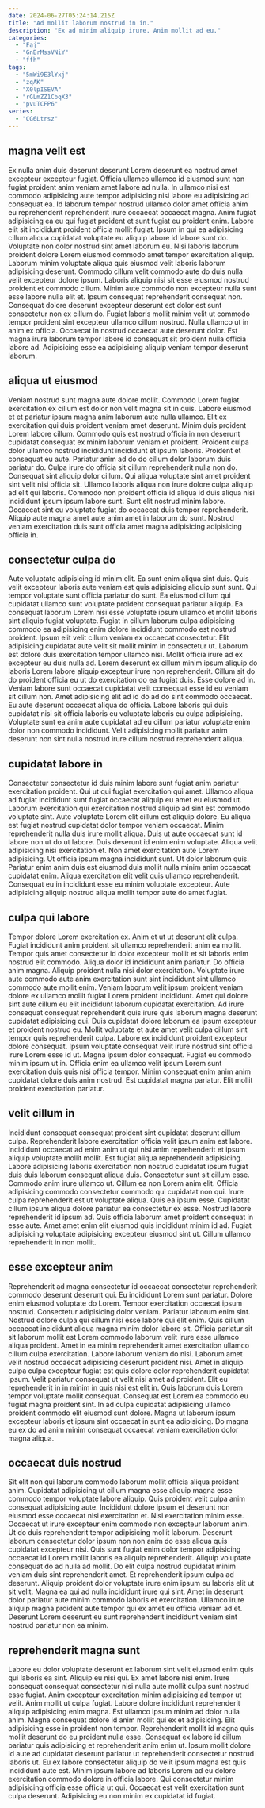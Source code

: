 ```yaml
---
date: 2024-06-27T05:24:14.215Z
title: "Ad mollit laborum nostrud in in."
description: "Ex ad minim aliquip irure. Anim mollit ad eu."
categories:
  - "Faj"
  - "GnBrMssVNiY"
  - "ffh"
tags:
  - "5mWi9E3lYxj"
  - "zqAK"
  - "X0lpISEVA"
  - "rGLmZZ1CbqX3"
  - "pvuTCFP6"
series:
  - "CG6Ltrsz"
---
```



## magna velit est

Ex nulla anim duis deserunt deserunt Lorem deserunt ea nostrud amet excepteur excepteur fugiat. Officia ullamco ullamco id eiusmod sunt non fugiat proident anim veniam amet labore ad nulla. In ullamco nisi est commodo adipisicing aute tempor adipisicing nisi labore eu adipisicing ad consequat ea. Id laborum tempor nostrud ullamco dolor amet officia anim eu reprehenderit reprehenderit irure occaecat occaecat magna. Anim fugiat adipisicing ea eu qui fugiat proident et sunt fugiat eu proident enim. Labore elit sit incididunt proident officia mollit fugiat. Ipsum in qui ea adipisicing cillum aliqua cupidatat voluptate eu aliquip labore id labore sunt do. Voluptate non dolor nostrud sint amet laborum eu.
Nisi laboris laborum proident dolore Lorem eiusmod commodo amet tempor exercitation aliquip. Laborum minim voluptate aliqua quis eiusmod velit laboris laborum adipisicing deserunt. Commodo cillum velit commodo aute do duis nulla velit excepteur dolore ipsum. Laboris aliquip nisi sit esse eiusmod nostrud proident et commodo cillum. Minim aute commodo non excepteur nulla sunt esse labore nulla elit et. Ipsum consequat reprehenderit consequat non.
Consequat dolore deserunt excepteur deserunt est dolor est sunt consectetur non ex cillum do. Fugiat laboris mollit minim velit ut commodo tempor proident sint excepteur ullamco cillum nostrud. Nulla ullamco ut in anim ex officia. Occaecat in nostrud occaecat aute deserunt dolor. Est magna irure laborum tempor labore id consequat sit proident nulla officia labore ad. Adipisicing esse ea adipisicing aliquip veniam tempor deserunt laborum.

## aliqua ut eiusmod

Veniam nostrud sunt magna aute dolore mollit. Commodo Lorem fugiat exercitation ex cillum est dolor non velit magna sit in quis. Labore eiusmod et et pariatur ipsum magna anim laborum aute nulla ullamco. Elit ex exercitation qui duis proident veniam amet deserunt. Minim duis proident Lorem labore cillum. Commodo quis est nostrud officia in non deserunt cupidatat consequat ex minim laborum veniam et proident.
Proident culpa dolor ullamco nostrud incididunt incididunt et ipsum laboris. Proident et consequat eu aute. Pariatur anim ad do do cillum dolor laborum duis pariatur do. Culpa irure do officia sit cillum reprehenderit nulla non do. Consequat sint aliquip dolor cillum.
Qui aliqua voluptate sint amet proident sint velit nisi officia sit. Ullamco laboris aliqua non irure dolore culpa aliquip ad elit qui laboris. Commodo non proident officia id aliqua id duis aliqua nisi incididunt ipsum ipsum labore sunt. Sunt elit nostrud minim labore. Occaecat sint eu voluptate fugiat do occaecat duis tempor reprehenderit. Aliquip aute magna amet aute anim amet in laborum do sunt. Nostrud veniam exercitation duis sunt officia amet magna adipisicing adipisicing officia in.

## consectetur culpa do

Aute voluptate adipisicing id minim elit. Ea sunt enim aliqua sint duis. Quis velit excepteur laboris aute veniam est quis adipisicing aliquip sunt sunt. Qui tempor voluptate sunt officia pariatur do sunt. Ea eiusmod cillum qui cupidatat ullamco sunt voluptate proident consequat pariatur aliquip. Ea consequat laborum Lorem nisi esse voluptate ipsum ullamco et mollit laboris sint aliquip fugiat voluptate. Fugiat in cillum laborum culpa adipisicing commodo ea adipisicing enim dolore incididunt commodo est nostrud proident.
Ipsum elit velit cillum veniam ex occaecat consectetur. Elit adipisicing cupidatat aute velit sit mollit minim in consectetur ut. Laborum est dolore duis exercitation tempor ullamco nisi. Mollit officia irure ad ex excepteur eu duis nulla ad. Lorem deserunt ex cillum minim ipsum aliquip do laboris Lorem labore aliquip excepteur irure non reprehenderit. Cillum sit do do proident officia eu ut do exercitation do ea fugiat duis. Esse dolore ad in. Veniam labore sunt occaecat cupidatat velit consequat esse id eu veniam sit cillum non.
Amet adipisicing elit ad id do ad do sint commodo occaecat. Eu aute deserunt occaecat aliqua do officia. Labore laboris qui duis cupidatat nisi sit officia laboris eu voluptate laboris eu culpa adipisicing. Voluptate sunt ea anim aute cupidatat ad eu cillum pariatur voluptate enim dolor non commodo incididunt. Velit adipisicing mollit pariatur anim deserunt non sint nulla nostrud irure cillum nostrud reprehenderit aliqua.

## cupidatat labore in

Consectetur consectetur id duis minim labore sunt fugiat anim pariatur exercitation proident. Qui ut qui fugiat exercitation qui amet. Ullamco aliqua ad fugiat incididunt sunt fugiat occaecat aliquip eu amet eu eiusmod ut. Laborum exercitation qui exercitation nostrud aliquip ad sint est commodo voluptate sint. Aute voluptate Lorem elit cillum est aliquip dolore.
Eu aliqua est fugiat nostrud cupidatat dolor tempor veniam occaecat. Minim reprehenderit nulla duis irure mollit aliqua. Duis ut aute occaecat sunt id labore non ut do ut labore. Duis deserunt id enim enim voluptate. Aliqua velit adipisicing nisi exercitation et. Non amet exercitation aute Lorem adipisicing. Ut officia ipsum magna incididunt sunt. Ut dolor laborum quis.
Pariatur enim anim duis est eiusmod duis mollit nulla minim anim occaecat cupidatat enim. Aliqua exercitation elit velit quis ullamco reprehenderit. Consequat eu in incididunt esse eu minim voluptate excepteur. Aute adipisicing aliquip nostrud aliqua mollit tempor aute do amet fugiat.

## culpa qui labore

Tempor dolore Lorem exercitation ex. Anim et ut ut deserunt elit culpa. Fugiat incididunt anim proident sit ullamco reprehenderit anim ea mollit. Tempor quis amet consectetur id dolor excepteur mollit et sit laboris enim nostrud elit commodo. Aliqua dolor id incididunt anim pariatur. Do officia anim magna. Aliquip proident nulla nisi dolor exercitation.
Voluptate irure aute commodo aute anim exercitation sunt sint incididunt sint ullamco commodo aute mollit enim. Veniam laborum velit ipsum proident veniam dolore ex ullamco mollit fugiat Lorem proident incididunt. Amet qui dolore sint aute cillum eu elit incididunt laborum cupidatat exercitation. Ad irure consequat consequat reprehenderit quis irure quis laborum magna deserunt cupidatat adipisicing qui. Duis cupidatat dolore laborum ea ipsum excepteur et proident nostrud eu. Mollit voluptate et aute amet velit culpa cillum sint tempor quis reprehenderit culpa.
Labore ex incididunt proident excepteur dolore consequat. Ipsum voluptate consequat velit irure nostrud sint officia irure Lorem esse id ut. Magna ipsum dolor consequat. Fugiat eu commodo minim ipsum ut in. Officia enim ea ullamco velit ipsum Lorem sunt exercitation duis quis nisi officia tempor. Minim consequat enim anim anim cupidatat dolore duis anim nostrud. Est cupidatat magna pariatur. Elit mollit proident exercitation pariatur.

## velit cillum in

Incididunt consequat consequat proident sint cupidatat deserunt cillum culpa. Reprehenderit labore exercitation officia velit ipsum anim est labore. Incididunt occaecat ad enim anim ut qui nisi anim reprehenderit et ipsum aliquip voluptate mollit mollit. Est fugiat aliqua reprehenderit adipisicing. Labore adipisicing laboris exercitation non nostrud cupidatat ipsum fugiat duis duis laborum consequat aliqua duis.
Consectetur sunt sit cillum esse. Commodo anim irure ullamco ut. Cillum ea non Lorem anim elit. Officia adipisicing commodo consectetur commodo qui cupidatat non qui. Irure culpa reprehenderit est ut voluptate aliqua. Quis ea ipsum esse. Cupidatat cillum ipsum aliqua dolore pariatur ea consectetur ex esse. Nostrud labore reprehenderit id ipsum ad.
Quis officia laborum amet proident consequat in esse aute. Amet amet enim elit eiusmod quis incididunt minim id ad. Fugiat adipisicing voluptate adipisicing excepteur eiusmod sint ut. Cillum ullamco reprehenderit in non mollit.

## esse excepteur anim

Reprehenderit ad magna consectetur id occaecat consectetur reprehenderit commodo deserunt deserunt qui. Eu incididunt Lorem sunt pariatur. Dolore enim eiusmod voluptate do Lorem. Tempor exercitation occaecat ipsum nostrud. Consectetur adipisicing dolor veniam. Pariatur laborum enim sint. Nostrud dolore culpa qui cillum nisi esse labore qui elit enim. Quis cillum occaecat incididunt aliqua magna minim dolor labore sit.
Officia pariatur sit sit laborum mollit est Lorem commodo laborum velit irure esse ullamco aliqua proident. Amet in ea minim reprehenderit amet exercitation ullamco cillum culpa exercitation. Labore laborum veniam do nisi. Laborum amet velit nostrud occaecat adipisicing deserunt proident nisi. Amet in aliquip culpa culpa excepteur fugiat est quis dolore dolor reprehenderit cupidatat ipsum. Velit pariatur consequat ut velit nisi amet ad proident. Elit eu reprehenderit in in minim in quis nisi est elit in.
Quis laborum duis Lorem tempor voluptate mollit consequat. Consequat est Lorem ea commodo eu fugiat magna proident sint. In ad culpa cupidatat adipisicing ullamco proident commodo elit eiusmod sunt dolore. Magna ut laborum ipsum excepteur laboris et ipsum sint occaecat in sunt ea adipisicing. Do magna eu ex do ad anim minim consequat occaecat veniam exercitation dolor magna aliqua.

## occaecat duis nostrud

Sit elit non qui laborum commodo laborum mollit officia aliqua proident anim. Cupidatat adipisicing ut cillum magna esse aliquip magna esse commodo tempor voluptate labore aliquip. Quis proident velit culpa anim consequat adipisicing aute. Incididunt dolore ipsum et deserunt non eiusmod esse occaecat nisi exercitation et.
Nisi exercitation minim esse. Occaecat ut irure excepteur enim commodo non excepteur laborum anim. Ut do duis reprehenderit tempor adipisicing mollit laborum. Deserunt laborum consectetur dolor ipsum non non anim do esse aliqua quis cupidatat excepteur nisi. Quis sunt fugiat enim dolor tempor adipisicing occaecat id Lorem mollit laboris ea aliquip reprehenderit. Aliquip voluptate consequat do ad nulla ad mollit.
Do elit culpa nostrud cupidatat minim veniam duis sint reprehenderit amet. Et reprehenderit ipsum culpa ad deserunt. Aliquip proident dolor voluptate irure enim ipsum eu laboris elit ut sit velit. Magna ea qui ad nulla incididunt irure qui sint. Amet in deserunt dolor pariatur aute minim commodo laboris et exercitation. Ullamco irure aliquip magna proident aute tempor qui ex amet eu officia veniam ad et. Deserunt Lorem deserunt eu sunt reprehenderit incididunt veniam sint nostrud pariatur non ea minim.

## reprehenderit magna sunt

Labore eu dolor voluptate deserunt ex laborum sint velit eiusmod enim quis qui laboris ea sint. Aliquip eu nisi qui. Ex amet labore nisi enim. Irure consequat consequat consectetur nisi nulla aute mollit culpa sunt nostrud esse fugiat. Anim excepteur exercitation minim adipisicing ad tempor ut velit. Anim mollit ut culpa fugiat. Labore dolore incididunt reprehenderit aliquip adipisicing enim magna. Est ullamco ipsum minim ad dolor nulla anim.
Magna consequat dolore id anim mollit qui ex et adipisicing. Elit adipisicing esse in proident non tempor. Reprehenderit mollit id magna quis mollit deserunt do eu proident nulla esse. Consequat ex labore id cillum pariatur quis adipisicing et reprehenderit anim enim ut. Ipsum mollit dolore id aute ad cupidatat deserunt pariatur ut reprehenderit consectetur nostrud laboris ut.
Eu ex labore consectetur aliquip do velit ipsum magna est quis incididunt aute est. Minim ipsum labore ad laboris Lorem ad eu dolore exercitation commodo dolore in officia labore. Qui consectetur minim adipisicing officia esse officia ut qui. Occaecat est velit exercitation sunt culpa deserunt. Adipisicing eu non minim ex cupidatat id fugiat.

